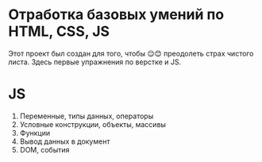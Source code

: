 # Отработка базовых умений по HTML, CSS, JS
Этот проект был создан для того, чтобы 😌😊 преодолеть страх чистого листа. Здесь первые упражнения по верстке и JS.
# JS

1. Переменные, типы данных, операторы
2. Условные конструкции, объекты, массивы
3. Функции
4. Вывод данных в документ
5. DOM, события
